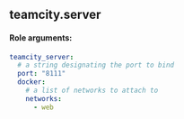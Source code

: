 ## teamcity.server

#### Role arguments:

```yaml
teamcity_server:
  # a string designating the port to bind
  port: "8111"
  docker:
    # a list of networks to attach to
    networks:
      - web
```
